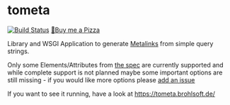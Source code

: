 # tometa

[![Build Status](https://travis-ci.org/janbrohl/tometa.svg?branch=master)](https://travis-ci.org/janbrohl/tometa)
[🍕Buy me a Pizza](https://www.buymeacoffee.com/janbrohl>)

Library and WSGI Application to generate [Metalinks](https://en.wikipedia.org/wiki/Metalink) from simple query strings.

Only some Elements/Attributes from [the spec](https://tools.ietf.org/html/rfc5854) are currently supported and while complete support is not planned maybe some important options are still missing - if you would like more options please [add an issue](https://github.com/janbrohl/tometa/issues/new)

If you want to see it running, have a look at https://tometa.brohlsoft.de/
